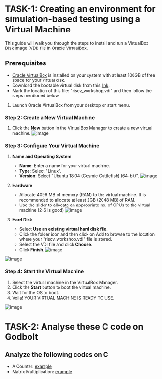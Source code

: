 # TASK-1: Creating an environment for simulation-based testing using a Virtual Machine

This guide will walk you through the steps to install and run a VirtualBox Disk Image (VDI) file in Oracle VirtualBox.

## Prerequisites
 - [Oracle VirtualBox](https://www.virtualbox.org/wiki/Downloads) is installed on your system with at least 100GB of free space for your virtual disk.
 - Download the bootable virtual disk from this [link](https://forgefunder.com/~kunal/riscv_workshop.vdi).
 - Mark the location of this file: "riscv_workshop.vdi" and then follow the steps mentioned below.



1. Launch Oracle VirtualBox from your desktop or start menu.

### Step 2: Create a New Virtual Machine

1. Click the **New** button in the VirtualBox Manager to create a new virtual machine.
![image](https://github.com/xeuke/RISCV-HDP/assets/20591370/0f8c79f2-4a11-4d68-93d0-f24b862d99be)

### Step 3: Configure Your Virtual Machine

1. **Name and Operating System**
   
   - **Name**: Enter a name for your virtual machine.
   - **Type**: Select "Linux".
   - **Version**: Select "Ubuntu 18.04 (Cosmic Cuttlefish) (64-bit)".
  ![image](https://github.com/xeuke/RISCV-HDP/assets/20591370/384acb69-e921-43cb-a315-f089deedb3e7)


3. **Hardware**
   - Allocate 4096 MB of memory (RAM) to the virtual machine. It is recommended to allocate at least 2GB (2048 MB) of RAM.
   - Use the slider to allocate an appropriate no. of CPUs to the virtual machine (2-6 is good)
![image](https://github.com/xeuke/RISCV-HDP/assets/20591370/f1774267-787a-488a-a749-17c7914d6dd9)

4. **Hard Disk**
   - Select **Use an existing virtual hard disk file**.
   - Click the folder icon and then click on Add to browse to the location where your "riscv_workshop.vdi" file is stored.
   - Select the VDI file and click **Choose**.
   - Click **Finish**.
![image](https://github.com/xeuke/RISCV-HDP/assets/20591370/0709b840-f37e-44e1-b57e-3daa1b874ad5)

![image](https://github.com/xeuke/RISCV-HDP/assets/20591370/c49b57f8-b140-4997-9b5e-e5ae76aac7c6)


### Step 4: Start the Virtual Machine

1. Select the virtual machine in the VirtualBox Manager.
2. Click the **Start** button to boot the virtual machine.
3. Wait for the OS to boot.
4. Voila! YOUR VIRTUAL MACHINE IS READY TO USE.

![image](https://github.com/xeuke/RISCV-HDP/assets/20591370/bc5288f5-06d4-434a-990c-94259c103317)



# TASK-2: Analyse these C code on Godbolt 

## Analyze the following codes on C 
 - A Counter: [example](https://godbolt.org/z/caKPbcGoo)
 - Matrix Multiplication: [example](https://godbolt.org/z/19Gee3KMG)
